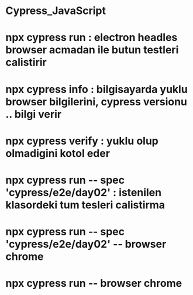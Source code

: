 # Cypress_JavaScript

# npx cypress run  : electron headles browser acmadan ile butun testleri calistirir
# npx cypress info : bilgisayarda yuklu browser bilgilerini, cypress versionu .. bilgi verir
# npx cypress verify : yuklu olup olmadigini kotol eder

# npx cypress run -- spec 'cypress/e2e/day02' : istenilen klasordeki tum tesleri calistirma
# npx cypress run -- spec 'cypress/e2e/day02' -- browser chrome
# npx cypress run -- browser chrome
